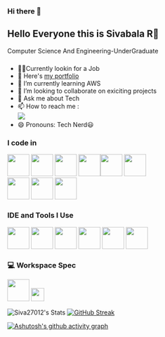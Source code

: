 ### Hi there 👋
## Hello Everyone this is Sivabala R👋

Computer Science And Engineering-UnderGraduate

#####
- 🤵💼Currently lookin for a Job
- 🔭 Here's [my portfolio]()            
- 🌱 I’m currently learning AWS
- 👯 I’m looking to collaborate on exiciting projects
- 💬 Ask me about Tech
- 📫 How to reach me :
<br /> [<img src="https://img.shields.io/badge/LinkedIn-0077B5?style=for-the-badge&logo=linkedin&logoColor=white" />](https://linkedin.com/in/sivabala2701)
- 😄 Pronouns: Tech Nerd😃
### I code in
<img height="50" width="50" src="https://img.icons8.com/color/48/000000/python.png" />  <img height="50" width="50" src="https://img.icons8.com/color/48/000000/html-5.png" /> <img height="50" width="50" src="https://img.icons8.com/color/48/000000/css3.png" />
<img height="50" width="50" src="https://img.icons8.com/color/48/000000/javascript.png"/><img height="50" width="50" src="https://img.icons8.com/color/48/000000/tailwindcss.png"/> <img height="50" width="50" src="https://img.icons8.com/color/48/000000/c.png"/>    
<img height="50" width="50" src="https://commons.wikimedia.org/wiki/File:ISO_C%2B%2B_Logo.svg"/> <img height="50" width="50" src="https://img.icons8.com/color/48/000000/mysql-logo.png"/> <img height="50" width="50" src="https://img.icons8.com/color/48/000000/mongodb.png"/> 


### IDE and Tools I Use
<img height="50" width="50" src="https://img.icons8.com/color/48/000000/visual-studio-code-2019.png"/> <img height="50" width="50" src="https://img.icons8.com/color/50/000000/github.png"/> <img height="50" width="50" src="https://upload.wikimedia.org/wikipedia/commons/d/d0/Google_Colaboratory_SVG_Logo.svg"/> <img height="50" src="https://img.icons8.com/color/480/null/notion--v1.png" /> <img height="50" src="https://logos-world.net/wp-content/uploads/2021/10/Tableau-Logo.png" />   <img height="50" src="https://img.shields.io/badge/Netlify-00C7B7?style=for-the-badge&logo=netlify&logoColor=white"/> 


### 💻 Workspace Spec
<img height="50" width="50" src="https://icons8.com/icons/set/amd-ryzen"/>  <img height="30" src="https://www.logo.wine/logo/Ryzen"/>  

![Siva27012's Stats](https://github-readme-stats.vercel.app/api?username=Siva27012&theme=dark&show_icons=true&hide_border=true&count_private=true)
[![GitHub Streak](https://github-readme-streak-stats.herokuapp.com?user=Siva27012&theme=dark)](https://git.io/streak-stats)

[![Ashutosh's github activity graph](https://github-readme-activity-graph.vercel.app/graph?username=Siva27012&bg_color=050505&color=00ffbf&line=00c26e&point=f5f6fa&area=true&hide_border=true)](https://github.com/ashutosh00710/github-readme-activity-graph)
